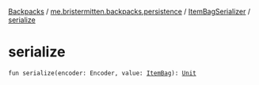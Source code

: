 [Backpacks](../../index.md) / [me.bristermitten.backpacks.persistence](../index.md) / [ItemBagSerializer](index.md) / [serialize](./serialize.md)

# serialize

`fun serialize(encoder: Encoder, value: `[`ItemBag`](../../me.bristermitten.backpacks.entity/-item-bag/index.md)`): `[`Unit`](https://kotlinlang.org/api/latest/jvm/stdlib/kotlin/-unit/index.html)